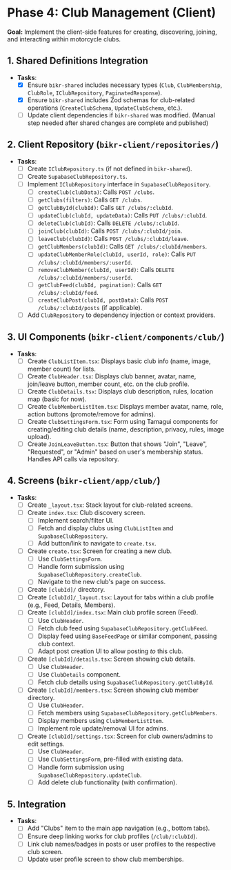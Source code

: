 # Phase 4: Club Management (Client)

**Goal:** Implement the client-side features for creating, discovering, joining, and interacting within motorcycle clubs.

## 1. Shared Definitions Integration
- **Tasks**:
  - [x] Ensure `bikr-shared` includes necessary types (`Club`, `ClubMembership`, `ClubRole`, `IClubRepository`, `PaginatedResponse`).
  - [x] Ensure `bikr-shared` includes Zod schemas for club-related operations (`CreateClubSchema`, `UpdateClubSchema`, etc.).
  - [ ] Update client dependencies if `bikr-shared` was modified. (Manual step needed after shared changes are complete and published)

## 2. Client Repository (`bikr-client/repositories/`)
- **Tasks**:
  - [ ] Create `IClubRepository.ts` (if not defined in `bikr-shared`).
  - [ ] Create `SupabaseClubRepository.ts`.
  - [ ] Implement `IClubRepository` interface in `SupabaseClubRepository`.
    - [ ] `createClub(clubData)`: Calls `POST /clubs`.
    - [ ] `getClubs(filters)`: Calls `GET /clubs`.
    - [ ] `getClubById(clubId)`: Calls `GET /clubs/:clubId`.
    - [ ] `updateClub(clubId, updateData)`: Calls `PUT /clubs/:clubId`.
    - [ ] `deleteClub(clubId)`: Calls `DELETE /clubs/:clubId`.
    - [ ] `joinClub(clubId)`: Calls `POST /clubs/:clubId/join`.
    - [ ] `leaveClub(clubId)`: Calls `POST /clubs/:clubId/leave`.
    - [ ] `getClubMembers(clubId)`: Calls `GET /clubs/:clubId/members`.
    - [ ] `updateClubMemberRole(clubId, userId, role)`: Calls `PUT /clubs/:clubId/members/:userId`.
    - [ ] `removeClubMember(clubId, userId)`: Calls `DELETE /clubs/:clubId/members/:userId`.
    - [ ] `getClubFeed(clubId, pagination)`: Calls `GET /clubs/:clubId/feed`.
    - [ ] `createClubPost(clubId, postData)`: Calls `POST /clubs/:clubId/posts` (if applicable).
  - [ ] Add `ClubRepository` to dependency injection or context providers.

## 3. UI Components (`bikr-client/components/club/`)
- **Tasks**:
  - [ ] Create `ClubListItem.tsx`: Displays basic club info (name, image, member count) for lists.
  - [ ] Create `ClubHeader.tsx`: Displays club banner, avatar, name, join/leave button, member count, etc. on the club profile.
  - [ ] Create `ClubDetails.tsx`: Displays club description, rules, location map (basic for now).
  - [ ] Create `ClubMemberListItem.tsx`: Displays member avatar, name, role, action buttons (promote/remove for admins).
  - [ ] Create `ClubSettingsForm.tsx`: Form using Tamagui components for creating/editing club details (name, description, privacy, rules, image upload).
  - [ ] Create `JoinLeaveButton.tsx`: Button that shows "Join", "Leave", "Requested", or "Admin" based on user's membership status. Handles API calls via repository.

## 4. Screens (`bikr-client/app/club/`)
- **Tasks**:
  - [ ] Create `_layout.tsx`: Stack layout for club-related screens.
  - [ ] Create `index.tsx`: Club discovery screen.
    - [ ] Implement search/filter UI.
    - [ ] Fetch and display clubs using `ClubListItem` and `SupabaseClubRepository`.
    - [ ] Add button/link to navigate to `create.tsx`.
  - [ ] Create `create.tsx`: Screen for creating a new club.
    - [ ] Use `ClubSettingsForm`.
    - [ ] Handle form submission using `SupabaseClubRepository.createClub`.
    - [ ] Navigate to the new club's page on success.
  - [ ] Create `[clubId]/` directory.
  - [ ] Create `[clubId]/_layout.tsx`: Layout for tabs within a club profile (e.g., Feed, Details, Members).
  - [ ] Create `[clubId]/index.tsx`: Main club profile screen (Feed).
    - [ ] Use `ClubHeader`.
    - [ ] Fetch club feed using `SupabaseClubRepository.getClubFeed`.
    - [ ] Display feed using `BaseFeedPage` or similar component, passing club context.
    - [ ] Adapt post creation UI to allow posting *to* this club.
  - [ ] Create `[clubId]/details.tsx`: Screen showing club details.
    - [ ] Use `ClubHeader`.
    - [ ] Use `ClubDetails` component.
    - [ ] Fetch club details using `SupabaseClubRepository.getClubById`.
  - [ ] Create `[clubId]/members.tsx`: Screen showing club member directory.
    - [ ] Use `ClubHeader`.
    - [ ] Fetch members using `SupabaseClubRepository.getClubMembers`.
    - [ ] Display members using `ClubMemberListItem`.
    - [ ] Implement role update/removal UI for admins.
  - [ ] Create `[clubId]/settings.tsx`: Screen for club owners/admins to edit settings.
    - [ ] Use `ClubHeader`.
    - [ ] Use `ClubSettingsForm`, pre-filled with existing data.
    - [ ] Handle form submission using `SupabaseClubRepository.updateClub`.
    - [ ] Add delete club functionality (with confirmation).

## 5. Integration
- **Tasks**:
  - [ ] Add "Clubs" item to the main app navigation (e.g., bottom tabs).
  - [ ] Ensure deep linking works for club profiles (`/club/:clubId`).
  - [ ] Link club names/badges in posts or user profiles to the respective club screen.
  - [ ] Update user profile screen to show club memberships.
